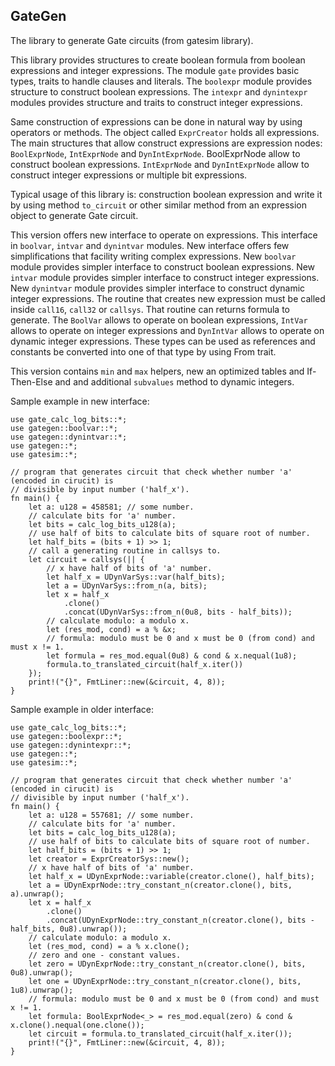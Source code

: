 ## GateGen

The library to generate Gate circuits (from gatesim library).

This library provides structures to create boolean formula from
boolean expressions and integer expressions. The module `gate` provides
basic types, traits to handle clauses and literals.
The `boolexpr` module provides structure to construct boolean
expressions. The `intexpr` and `dynintexpr` modules provides structure and traits to
construct integer expressions.

Same construction of expressions can be done in natural way by using operators or
methods. The object called `ExprCreator` holds all expressions. The main structures
that allow construct expressions are expression nodes: `BoolExprNode`, `IntExprNode`
and `DynIntExprNode`. BoolExprNode allow to construct boolean expressions.
`IntExprNode` and `DynIntExprNode` allow to construct integer expressions or multiple
bit expressions.

Typical usage of this library is: construction boolean expression and write it by using
method `to_circuit` or other similar method from an expression object to generate
Gate circuit.

This version offers new interface to operate on expressions.
This interface in `boolvar`, `intvar` and `dynintvar` modules. New interface offers
few simplifications that facility writing complex expressions.
New `boolvar` module provides simpler interface to construct boolean expressions.
New `intvar` module provides simpler interface to construct integer expressions.
New `dynintvar` module provides simpler interface to construct dynamic integer expressions.
The routine that creates new expression must be called inside `call16`, `call32` or `callsys`.
That routine can returns formula to generate. The `BoolVar` allows to operate on boolean
expressions, `IntVar` allows to operate on integer expressions and `DynIntVar` allows to
operate on dynamic integer expressions. These types can be used as references and
constants be converted into one of that type by using From trait.

This version contains `min` and `max` helpers, new an optimized tables and If-Then-Else and
and additional `subvalues` method to dynamic integers.

Sample example in new interface:

```
use gate_calc_log_bits::*;
use gategen::boolvar::*;
use gategen::dynintvar::*;
use gategen::*;
use gatesim::*;

// program that generates circuit that check whether number 'a' (encoded in cirucit) is
// divisible by input number ('half_x').
fn main() {
    let a: u128 = 458581; // some number.
    // calculate bits for 'a' number.
    let bits = calc_log_bits_u128(a);
    // use half of bits to calculate bits of square root of number.
    let half_bits = (bits + 1) >> 1;
    // call a generating routine in callsys to.
    let circuit = callsys(|| {
        // x have half of bits of 'a' number.
        let half_x = UDynVarSys::var(half_bits);
        let a = UDynVarSys::from_n(a, bits);
        let x = half_x
            .clone()
            .concat(UDynVarSys::from_n(0u8, bits - half_bits));
        // calculate modulo: a modulo x.
        let (res_mod, cond) = a % &x;
        // formula: modulo must be 0 and x must be 0 (from cond) and must x != 1.
        let formula = res_mod.equal(0u8) & cond & x.nequal(1u8);
        formula.to_translated_circuit(half_x.iter())
    });
    print!("{}", FmtLiner::new(&circuit, 4, 8));
}
```

Sample example in older interface:

```
use gate_calc_log_bits::*;
use gategen::boolexpr::*;
use gategen::dynintexpr::*;
use gategen::*;
use gatesim::*;

// program that generates circuit that check whether number 'a' (encoded in cirucit) is
// divisible by input number ('half_x').
fn main() {
    let a: u128 = 557681; // some number.
    // calculate bits for 'a' number.
    let bits = calc_log_bits_u128(a);
    // use half of bits to calculate bits of square root of number.
    let half_bits = (bits + 1) >> 1;
    let creator = ExprCreatorSys::new();
    // x have half of bits of 'a' number.
    let half_x = UDynExprNode::variable(creator.clone(), half_bits);
    let a = UDynExprNode::try_constant_n(creator.clone(), bits, a).unwrap();
    let x = half_x
        .clone()
        .concat(UDynExprNode::try_constant_n(creator.clone(), bits - half_bits, 0u8).unwrap());
    // calculate modulo: a modulo x.
    let (res_mod, cond) = a % x.clone();
    // zero and one - constant values.
    let zero = UDynExprNode::try_constant_n(creator.clone(), bits, 0u8).unwrap();
    let one = UDynExprNode::try_constant_n(creator.clone(), bits, 1u8).unwrap();
    // formula: modulo must be 0 and x must be 0 (from cond) and must x != 1.
    let formula: BoolExprNode<_> = res_mod.equal(zero) & cond & x.clone().nequal(one.clone());
    let circuit = formula.to_translated_circuit(half_x.iter());
    print!("{}", FmtLiner::new(&circuit, 4, 8));
}
```
